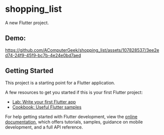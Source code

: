 # shopping_list

A new Flutter project.

## Demo:


https://github.com/AComputerGeek/shopping_list/assets/107828537/3ee2ed74-24f9-45f9-bc7b-4e24e0bd7aed



## Getting Started

This project is a starting point for a Flutter application.

A few resources to get you started if this is your first Flutter project:

- [Lab: Write your first Flutter app](https://docs.flutter.dev/get-started/codelab)
- [Cookbook: Useful Flutter samples](https://docs.flutter.dev/cookbook)

For help getting started with Flutter development, view the
[online documentation](https://docs.flutter.dev/), which offers tutorials,
samples, guidance on mobile development, and a full API reference.
